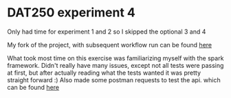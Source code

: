 # DAT250 experiment 4

Only had time for experiment 1 and 2 so I skipped the optional 3 and 4

My fork of the project, with subsequent workflow run can be found [here](https://github.com/madsnesse/dat250-sparkjava-counter)

What took most time on this exercise was familiarizing myself with the spark framework. Didn't really have many issues, 
except not all tests were passing at first, but after actually reading what the tests wanted it was pretty straight forward :)
Also made some postman requests to test the api. which can be found [here](https://github.com/madsnesse/dat250-sparkjava-counter/blob/master/postman.json)